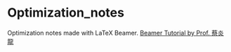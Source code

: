 # Optimization_notes
Optimization notes made with LaTeX Beamer.
[Beamer Tutorial by Prof. 蔡炎龍](https://liam.page/attachment/attachment/TsinghuaLaTeX/latex04.pdf)
